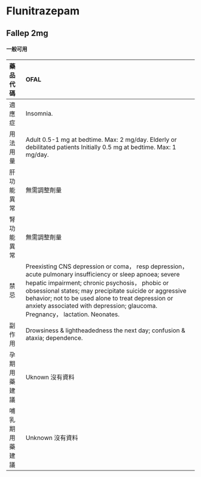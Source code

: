 # Flunitrazepam

## Fallep 2mg

#### 一般可用

| 藥品代碼       | OFAL                                                                                                                                                                                                                                                                                                                                                          |
|:---------------|:--------------------------------------------------------------------------------------------------------------------------------------------------------------------------------------------------------------------------------------------------------------------------------------------------------------------------------------------------------------|
| 適應症         | Insomnia.                                                                                                                                                                                                                                                                                                                                                     |
| 用法用量       | Adult 0.5-1 mg at bedtime. Max: 2 mg/day. Elderly or debilitated patients Initially 0.5 mg at bedtime. Max: 1 mg/day.                                                                                                                                                                                                                                         |
| 肝功能異常     | 無需調整劑量                                                                                                                                                                                                                                                                                                                                                  |
| 腎功能異常     | 無需調整劑量                                                                                                                                                                                                                                                                                                                                                  |
| 禁忌           | Preexisting CNS depression or coma， resp depression， acute pulmonary insufficiency or sleep apnoea; severe hepatic impairment; chronic psychosis， phobic or obsessional states; may precipitate suicide or aggressive behavior; not to be used alone to treat depression or anxiety associated with depression; glaucoma. Pregnancy， lactation. Neonates. |
| 副作用         | Drowsiness & lightheadedness the next day; confusion & ataxia; dependence.                                                                                                                                                                                                                                                                                    |
| 孕期用藥建議   | Uknown 沒有資料                                                                                                                                                                                                                                                                                                                                               |
| 哺乳期用藥建議 | Unknown 沒有資料                                                                                                                                                                                                                                                                                                                                              |

